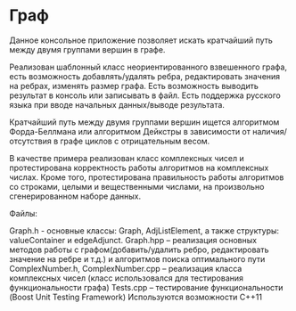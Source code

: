 Граф
=====

Данное консольное приложение позволяет искать кратчайший путь между двумя группами вершин в графе.

Реализован шаблонный класс неориентированного взвешенного графа, есть возможность добавлять/удалять ребра, редактировать значения на ребрах, изменять размер графа. Есть возможность выводить результат в консоль или записывать в файл. Есть поддержка русского языка при вводе начальных данных/выводе результата.

Кратчайший путь между двумя группами вершин ищется алгоритмом Форда-Беллмана или алгоритмом Дейкстры в зависимости от наличия/отсутствия в графе циклов с отрицательным весом.

В качестве примера реализован класс комплексных чисел и протестирована корректность работы алгоритмов на комплексных числах. Кроме того, протестирована правильность работы алгоритмов со строками, целыми и вещественными числами, на произвольно сгенерированном наборе данных.

Файлы:

Graph.h  - основные классы: Graph, AdjListElement, а также структуры: valueContainer и edgeAdjunct.
Graph.hpp – реализация основных методов работы с графом(добавить/удалить ребро, редактировать значение на ребре и т.д.) и алгоритмов поиска оптимального пути
ComplexNumber.h, ComplexNumber.cpp – реализация класса комплексных чисел (класс использовался для тестирования функциональности графа)
Tests.cpp – тестирование функциональности (Boost Unit Testing Framework)
Используются возможности С++11

